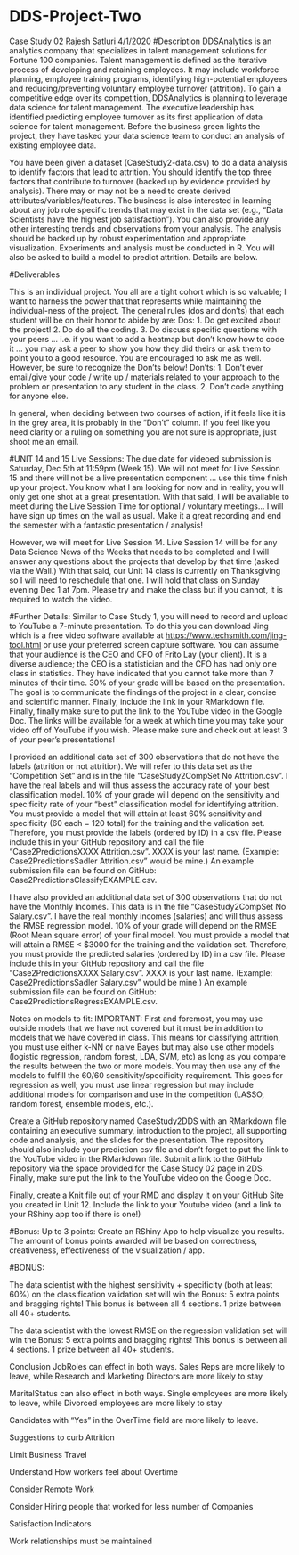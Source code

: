 # DDS-Project-Two
Case Study 02
Rajesh Satluri
4/1/2020
#Description DDSAnalytics is an analytics company that specializes in talent management solutions for Fortune 100 companies. Talent management is defined as the iterative process of developing and retaining employees. It may include workforce planning, employee training programs, identifying high-potential employees and reducing/preventing voluntary employee turnover (attrition). To gain a competitive edge over its competition, DDSAnalytics is planning to leverage data science for talent management. The executive leadership has identified predicting employee turnover as its first application of data science for talent management. Before the business green lights the project, they have tasked your data science team to conduct an analysis of existing employee data.

You have been given a dataset (CaseStudy2-data.csv) to do a data analysis to identify factors that lead to attrition. You should identify the top three factors that contribute to turnover (backed up by evidence provided by analysis). There may or may not be a need to create derived attributes/variables/features. The business is also interested in learning about any job role specific trends that may exist in the data set (e.g., “Data Scientists have the highest job satisfaction”). You can also provide any other interesting trends and observations from your analysis. The analysis should be backed up by robust experimentation and appropriate visualization. Experiments and analysis must be conducted in R. You will also be asked to build a model to predict attrition. Details are below.

#Deliverables

This is an individual project. You all are a tight cohort which is so valuable; I want to harness the power that that represents while maintaining the individual-ness of the project. The general rules (dos and don’ts) that each student will be on their honor to abide by are: Dos: 1. Do get excited about the project! 2. Do do all the coding. 3. Do discuss specific questions with your peers … i.e. if you want to add a heatmap but don’t know how to code it … you may ask a peer to show you how they did theirs or ask them to point you to a good resource. You are encouraged to ask me as well. However, be sure to recognize the Don’ts below! Don’ts: 1. Don’t ever email/give your code / write up / materials related to your approach to the problem or presentation to any student in the class. 2. Don’t code anything for anyone else.

In general, when deciding between two courses of action, if it feels like it is in the grey area, it is probably in the “Don’t” column. If you feel like you need clarity or a ruling on something you are not sure is appropriate, just shoot me an email.

#UNIT 14 and 15 Live Sessions: The due date for videoed submission is Saturday, Dec 5th at 11:59pm (Week 15). We will not meet for Live Session 15 and there will not be a live presentation component … use this time finish up your project. You know what I am looking for now and in reality, you will only get one shot at a great presentation. With that said, I will be available to meet during the Live Session Time for optional / voluntary meetings… I will have sign up times on the wall as usual. Make it a great recording and end the semester with a fantastic presentation / analysis!

However, we will meet for Live Session 14. Live Session 14 will be for any Data Science News of the Weeks that needs to be completed and I will answer any questions about the projects that develop by that time (asked via the Wall.) With that said, our Unit 14 class is currently on Thanksgiving so I will need to reschedule that one. I will hold that class on Sunday evening Dec 1 at 7pm. Please try and make the class but if you cannot, it is required to watch the video.

#Further Details: Similar to Case Study 1, you will need to record and upload to YouTube a 7-minute presentation. To do this you can download Jing which is a free video software available at https://www.techsmith.com/jing-tool.html or use your preferred screen capture software. You can assume that your audience is the CEO and CFO of Frito Lay (your client). It is a diverse audience; the CEO is a statistician and the CFO has had only one class in statistics. They have indicated that you cannot take more than 7 minutes of their time. 30% of your grade will be based on the presentation. The goal is to communicate the findings of the project in a clear, concise and scientific manner. Finally, include the link in your RMarkdown file. Finally, finally make sure to put the link to the YouTube video in the Google Doc. The links will be available for a week at which time you may take your video off of YouTube if you wish. Please make sure and check out at least 3 of your peer’s presentations!

I provided an additional data set of 300 observations that do not have the labels (attrition or not attrition). We will refer to this data set as the “Competition Set” and is in the file “CaseStudy2CompSet No Attrition.csv”. I have the real labels and will thus assess the accuracy rate of your best classification model. 10% of your grade will depend on the sensitivity and specificity rate of your “best” classification model for identifying attrition. You must provide a model that will attain at least 60% sensitivity and specificity (60 each = 120 total) for the training and the validation set. Therefore, you must provide the labels (ordered by ID) in a csv file. Please include this in your GitHub repository and call the file “Case2PredictionsXXXX Attrition.csv”. XXXX is your last name. (Example: Case2PredictionsSadler Attrition.csv” would be mine.) An example submission file can be found on GitHub: Case2PredictionsClassifyEXAMPLE.csv.

I have also provided an additional data set of 300 observations that do not have the Monthly Incomes. This data is in the file “CaseStudy2CompSet No Salary.csv”. I have the real monthly incomes (salaries) and will thus assess the RMSE regression model. 10% of your grade will depend on the RMSE (Root Mean square error) of your final model. You must provide a model that will attain a RMSE < $3000 for the training and the validation set. Therefore, you must provide the predicted salaries (ordered by ID) in a csv file. Please include this in your GitHub repository and call the file “Case2PredictionsXXXX Salary.csv”. XXXX is your last name. (Example: Case2PredictionsSadler Salary.csv” would be mine.) An example submission file can be found on GitHub: Case2PredictionsRegressEXAMPLE.csv.

Notes on models to fit: IMPORTANT: First and foremost, you may use outside models that we have not covered but it must be in addition to models that we have covered in class. This means for classifying attrition, you must use either k-NN or naive Bayes but may also use other models (logistic regression, random forest, LDA, SVM, etc) as long as you compare the results between the two or more models. You may then use any of the models to fulfill the 60/60 sensitivity/specificity requirement. This goes for regression as well; you must use linear regression but may include additional models for comparison and use in the competition (LASSO, random forest, ensemble models, etc.).

Create a GitHub repository named CaseStudy2DDS with an RMarkdown file containing an executive summary, introduction to the project, all supporting code and analysis, and the slides for the presentation. The repository should also include your prediction csv file and don’t forget to put the link to the YouTube video in the RMarkdown file. Submit a link to the GitHub repository via the space provided for the Case Study 02 page in 2DS. Finally, make sure put the link to the YouTube video on the Google Doc.

Finally, create a Knit file out of your RMD and display it on your GitHub Site you created in Unit 12. Include the link to your Youtube video (and a link to your RShiny app too if there is one!)

#Bonus: Up to 3 points: Create an RShiny App to help visualize you results. The amount of bonus points awarded will be based on correctness, creativeness, effectiveness of the visualization / app.

#BONUS:

The data scientist with the highest sensitivity + specificity (both at least 60%) on the classification validation set will win the Bonus: 5 extra points and bragging rights! This bonus is between all 4 sections. 1 prize between all 40+ students.

The data scientist with the lowest RMSE on the regression validation set will win the Bonus: 5 extra points and bragging rights! This bonus is between all 4 sections. 1 prize between all 40+ students.

Conclusion
JobRoles can effect in both ways. Sales Reps are more likely to leave, while Research and Marketing Directors are more likely to stay

MaritalStatus can also effect in both ways. Single employees are more likely to leave, while Divorced employees are more likely to stay

Candidates with “Yes” in the OverTime field are more likely to leave.

Suggestions to curb Attrition

Limit Business Travel

Understand How workers feel about Overtime

Consider Remote Work

Consider Hiring people that worked for less number of Companies

Satisfaction Indicators

Work relationships must be maintained
